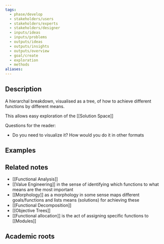 ```yaml
---
tags:
  - phase/develop
  - stakeholders/users
  - stakeholders/experts
  - stakeholders/designer
  - inputs/ideas
  - inputs/problems
  - outputs/ideas
  - outputs/insights
  - outputs/overview
  - goal/create
  - exploration
  - methods
aliases:
---
```


## Description
A hierarchal breakdown, visualised as a tree, of how to achieve different functions by different means.

This allows easy exploration of the [[Solution Space]] 


Questions for the reader:
- Do you need to visualize it? How would you do it in other formats
## Examples 


## Related notes 
- [[Functional Analysis]]
- [[Value Engineering]] in the sense of identifying which functions to what means are the most important
- [[Morphology]] as a morphology in some sense maps different goals/functions and lists means (solutions) for achieving these 
- [[Functional Decomposition]]
- [[Objective Trees]]
- [[Functional allocation]] is the act of assigning specific functions to [[Modules]]

## Academic roots
